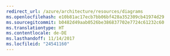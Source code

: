 ```yaml
---
redirect_url: /azure/architecture/resources/diagrams
ms.openlocfilehash: e10b81ac17ecb7bb06bf428a352309cb41974d29
ms.sourcegitcommit: b0482d49aab0526be386837702e7724c61232c60
ms.translationtype: HT
ms.contentlocale: de-DE
ms.lasthandoff: 11/14/2017
ms.locfileid: "24541160"
---
```

